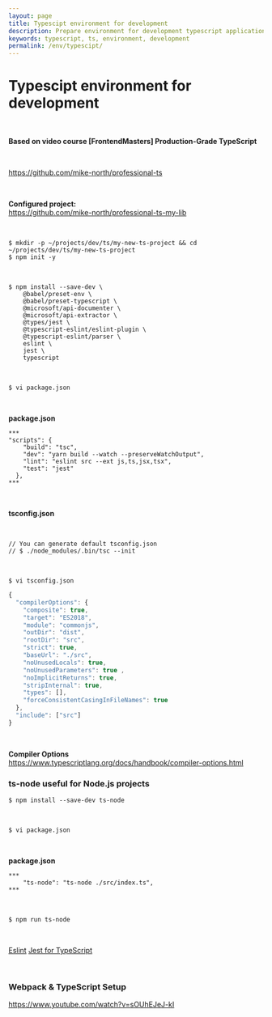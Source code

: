 ```yaml
---
layout: page
title: Typescipt environment for development
description: Prepare environment for development typescript applications
keywords: typescript, ts, environment, development
permalink: /env/typescipt/
---
```


# Typescipt environment for development

<br/>

**Based on video course [FrontendMasters] Production-Grade TypeScript**

<br/>

https://github.com/mike-north/professional-ts

<br/>

**Configured project:**  
https://github.com/mike-north/professional-ts-my-lib

<br/>

    $ mkdir -p ~/projects/dev/ts/my-new-ts-project && cd ~/projects/dev/ts/my-new-ts-project
    $ npm init -y

<br/>

```
$ npm install --save-dev \
    @babel/preset-env \
    @babel/preset-typescript \
    @microsoft/api-documenter \
    @microsoft/api-extractor \
    @types/jest \
    @typescript-eslint/eslint-plugin \
    @typescript-eslint/parser \
    eslint \
    jest \
    typescript
```

<br/>

    $ vi package.json

<br/>

**package.json**

```
***
"scripts": {
    "build": "tsc",
    "dev": "yarn build --watch --preserveWatchOutput",
    "lint": "eslint src --ext js,ts,jsx,tsx",
    "test": "jest"
  },
***
```

<br/>

**tsconfig.json**

<br/>

    // You can generate default tsconfig.json
    // $ ./node_modules/.bin/tsc --init

<br/>

    $ vi tsconfig.json

```js
{
  "compilerOptions": {
    "composite": true,
    "target": "ES2018",
    "module": "commonjs",
    "outDir": "dist",
    "rootDir": "src",
    "strict": true,
    "baseUrl": "./src",
    "noUnusedLocals": true,
    "noUnusedParameters": true ,
    "noImplicitReturns": true,
    "stripInternal": true,
    "types": [],
    "forceConsistentCasingInFileNames": true
  },
  "include": ["src"]
}
```

<br/>

**Compiler Options**  
https://www.typescriptlang.org/docs/handbook/compiler-options.html

### ts-node useful for Node.js projects

    $ npm install --save-dev ts-node

<br/>

    $ vi package.json

<br/>

**package.json**

```
***
    "ts-node": "ts-node ./src/index.ts",
***
```

<br/>

    $ npm run ts-node

<br/>

<a href="/env/eslint/">Eslint</a>
<a href="/env/jest/">Jest for TypeScript</a>

<br/>

### Webpack & TypeScript Setup

https://www.youtube.com/watch?v=sOUhEJeJ-kI
